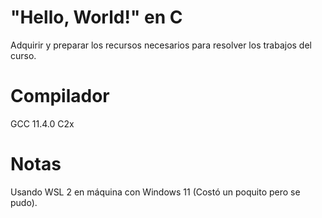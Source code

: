 # "Hello, World!" en C
Adquirir y preparar los recursos necesarios para resolver los trabajos del curso.

# Compilador
GCC 11.4.0
C2x

# Notas
Usando WSL 2 en máquina con Windows 11 (Costó un poquito pero se pudo).